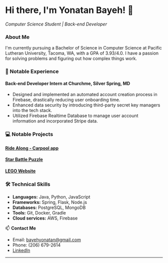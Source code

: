 # Hi there, I'm Yonatan Bayeh! 👋

<p><em>Computer Science Student | Back-end Developer</em></p>

### About Me

I'm currently pursuing a Bachelor of Science in Computer Science at Pacific Lutheran University, Tacoma, WA, with a GPA of 3.93/4.0. I have a passion for solving problems and figuring out how complex things work.

### 💼 Notable Experience

#### Back-end Developer Intern at Churchme, Silver Spring, MD
- Designed and implemented an automated account creation process in Firebase, drastically reducing user onboarding time.
- Enhanced data security by introducing third-party secret key managers into the tech stack.
- Utilized Firebase Realtime Database to manage user account information and incorporated Stripe data.

### 💻 Notable Projects

#### [Ride Along - Carpool app](https://rideealong.co/)

#### [Star Battle Puzzle](https://github.com/bayehyg/startb-puzzle)

#### [LEGO Website](https://lego-database.onrender.com/)

###  🛠 Technical Skills

- **Languages:** Java, Python, JavaScript
- **Frameworks:** Spring, Flask, Node.js
- **Databases:** PostgreSQL, MongoDB
- **Tools:** Git, Docker, Gradle
- **Cloud services:** AWS, Firebase

📫 **Contact Me**
- Email: bayehyonatan@gmail.com
- Phone: (206) 679-2614
- [LinkedIn](https://www.linkedin.com/in/yonatan-bayeh/)

---
